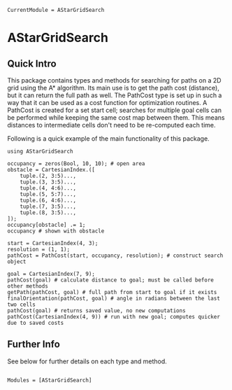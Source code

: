 ```@meta
CurrentModule = AStarGridSearch
```

# AStarGridSearch

## Quick Intro

This package contains types and methods for searching for paths on a 2D grid using the A* algorithm. Its main use is to get the path cost (distance), but it can return the full path as well. The PathCost type is set up in such a way that it can be used as a cost function for optimization routines. A PathCost is created for a set start cell; searches for multiple goal cells can be performed while keeping the same cost map between them. This means distances to intermediate cells don't need to be re-computed each time.

Following is a quick example of the main functionality of this package.

```@repl
using AStarGridSearch

occupancy = zeros(Bool, 10, 10); # open area
obstacle = CartesianIndex.([
    tuple.(2, 3:5)...,
    tuple.(3, 3:5)...,
    tuple.(4, 4:6)...,
    tuple.(5, 5:7)...,
    tuple.(6, 4:6)...,
    tuple.(7, 3:5)...,
    tuple.(8, 3:5)...,
]);
occupancy[obstacle] .= 1;
occupancy # shown with obstacle

start = CartesianIndex(4, 3);
resolution = (1, 1);
pathCost = PathCost(start, occupancy, resolution); # construct search object

goal = CartesianIndex(7, 9);
pathCost(goal) # calculate distance to goal; must be called before other methods
getPath(pathCost, goal) # full path from start to goal if it exists
finalOrientation(pathCost, goal) # angle in radians between the last two cells
pathCost(goal) # returns saved value, no new computations
pathCost(CartesianIndex(4, 9)) # run with new goal; computes quicker due to saved costs
```

## Further Info

See below for further details on each type and method.

```@index
```

```@autodocs
Modules = [AStarGridSearch]
```
